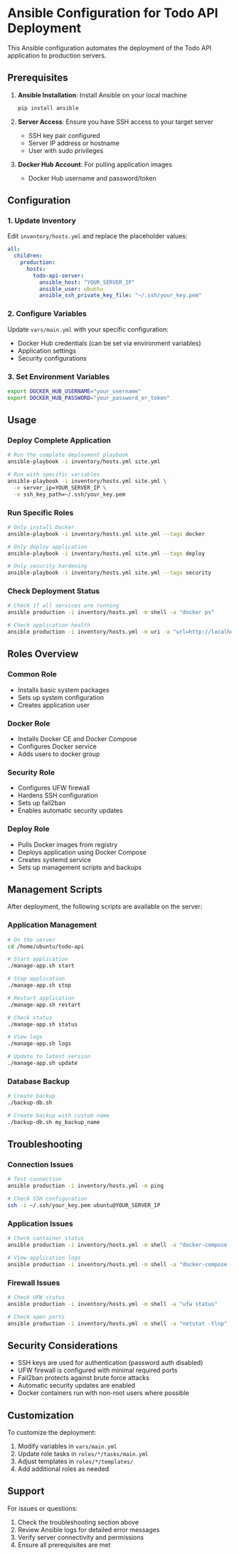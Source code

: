 # Ansible Configuration for Todo API Deployment

This Ansible configuration automates the deployment of the Todo API application to production servers.

## Prerequisites

1. **Ansible Installation**: Install Ansible on your local machine
   ```bash
   pip install ansible
   ```

2. **Server Access**: Ensure you have SSH access to your target server
   - SSH key pair configured
   - Server IP address or hostname
   - User with sudo privileges

3. **Docker Hub Account**: For pulling application images
   - Docker Hub username and password/token

## Configuration

### 1. Update Inventory

Edit `inventory/hosts.yml` and replace the placeholder values:

```yaml
all:
  children:
    production:
      hosts:
        todo-api-server:
          ansible_host: "YOUR_SERVER_IP"
          ansible_user: ubuntu
          ansible_ssh_private_key_file: "~/.ssh/your_key.pem"
```

### 2. Configure Variables

Update `vars/main.yml` with your specific configuration:

- Docker Hub credentials (can be set via environment variables)
- Application settings
- Security configurations

### 3. Set Environment Variables

```bash
export DOCKER_HUB_USERNAME="your_username"
export DOCKER_HUB_PASSWORD="your_password_or_token"
```

## Usage

### Deploy Complete Application

```bash
# Run the complete deployment playbook
ansible-playbook -i inventory/hosts.yml site.yml

# Run with specific variables
ansible-playbook -i inventory/hosts.yml site.yml \
  -e server_ip=YOUR_SERVER_IP \
  -e ssh_key_path=~/.ssh/your_key.pem
```

### Run Specific Roles

```bash
# Only install Docker
ansible-playbook -i inventory/hosts.yml site.yml --tags docker

# Only deploy application
ansible-playbook -i inventory/hosts.yml site.yml --tags deploy

# Only security hardening
ansible-playbook -i inventory/hosts.yml site.yml --tags security
```

### Check Deployment Status

```bash
# Check if all services are running
ansible production -i inventory/hosts.yml -m shell -a "docker ps"

# Check application health
ansible production -i inventory/hosts.yml -m uri -a "url=http://localhost:3000/health"
```

## Roles Overview

### Common Role
- Installs basic system packages
- Sets up system configuration
- Creates application user

### Docker Role
- Installs Docker CE and Docker Compose
- Configures Docker service
- Adds users to docker group

### Security Role
- Configures UFW firewall
- Hardens SSH configuration
- Sets up fail2ban
- Enables automatic security updates

### Deploy Role
- Pulls Docker images from registry
- Deploys application using Docker Compose
- Creates systemd service
- Sets up management scripts and backups

## Management Scripts

After deployment, the following scripts are available on the server:

### Application Management
```bash
# On the server
cd /home/ubuntu/todo-api

# Start application
./manage-app.sh start

# Stop application
./manage-app.sh stop

# Restart application
./manage-app.sh restart

# Check status
./manage-app.sh status

# View logs
./manage-app.sh logs

# Update to latest version
./manage-app.sh update
```

### Database Backup
```bash
# Create backup
./backup-db.sh

# Create backup with custom name
./backup-db.sh my_backup_name
```

## Troubleshooting

### Connection Issues
```bash
# Test connection
ansible production -i inventory/hosts.yml -m ping

# Check SSH configuration
ssh -i ~/.ssh/your_key.pem ubuntu@YOUR_SERVER_IP
```

### Application Issues
```bash
# Check container status
ansible production -i inventory/hosts.yml -m shell -a "docker-compose -f /home/ubuntu/todo-api/docker-compose.yml ps"

# View application logs
ansible production -i inventory/hosts.yml -m shell -a "docker-compose -f /home/ubuntu/todo-api/docker-compose.yml logs"
```

### Firewall Issues
```bash
# Check UFW status
ansible production -i inventory/hosts.yml -m shell -a "ufw status"

# Check open ports
ansible production -i inventory/hosts.yml -m shell -a "netstat -tlnp"
```

## Security Considerations

- SSH keys are used for authentication (password auth disabled)
- UFW firewall is configured with minimal required ports
- Fail2ban protects against brute force attacks
- Automatic security updates are enabled
- Docker containers run with non-root users where possible

## Customization

To customize the deployment:

1. Modify variables in `vars/main.yml`
2. Update role tasks in `roles/*/tasks/main.yml`
3. Adjust templates in `roles/*/templates/`
4. Add additional roles as needed

## Support

For issues or questions:
1. Check the troubleshooting section above
2. Review Ansible logs for detailed error messages
3. Verify server connectivity and permissions
4. Ensure all prerequisites are met